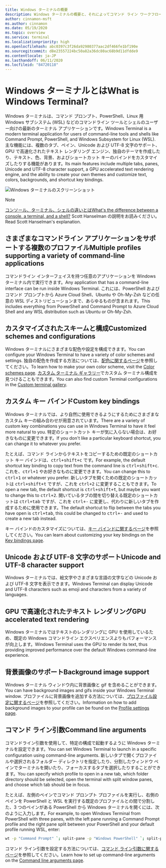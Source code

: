 ```yaml
---
title: Windows ターミナルの概要
description: Windows ターミナルの概要と、それによってコマンド ライン ワークフローを改善する方法について説明します。
author: cinnamon-msft
ms.author: cinnamon
ms.date: 05/19/2020
ms.topic: overview
ms.service: terminal
ms.localizationpriority: high
ms.openlocfilehash: abc0397c3f26da92980377aac2df466fe1bf190e
ms.sourcegitcommit: d8e23557224bc50a82a36dc80ac68b9d11dfdde9
ms.contentlocale: ja-JP
ms.lasthandoff: 06/11/2020
ms.locfileid: "84720118"
---
```

# <a name="what-is-windows-terminal"></a><span data-ttu-id="b6b10-103">Windows ターミナルとは</span><span class="sxs-lookup"><span data-stu-id="b6b10-103">What is Windows Terminal?</span></span>

<span data-ttu-id="b6b10-104">Windows ターミナルは、コマンド プロンプト、PowerShell、Linux 用 Windows サブシステム (WSL) などのコマンドライン ツールとシェルのユーザー向けの最新のターミナル アプリケーションです。</span><span class="sxs-lookup"><span data-stu-id="b6b10-104">Windows Terminal is a modern terminal application for users of command-line tools and shells like Command Prompt, PowerShell, and Windows Subsystem for Linux (WSL).</span></span> <span data-ttu-id="b6b10-105">主な機能には、複数のタブ、ペイン、Unicode および UTF-8 文字のサポート、GPU で高速化されたテキスト レンダリング エンジン、独自のテーマを作成したり、テキスト、色、背景、およびショートカット キーのバインドをカスタマイズしたりする機能があります。</span><span class="sxs-lookup"><span data-stu-id="b6b10-105">Its main features include multiple tabs, panes, Unicode and UTF-8 character support, a GPU accelerated text rendering engine, and the ability to create your own themes and customize text, colors, backgrounds, and shortcut key bindings.</span></span>

![Windows ターミナルのスクリーンショット](./images/overview.png)

> [!NOTE]
> [<span data-ttu-id="b6b10-107">コンソール、ターミナル、シェルの違いとは</span><span class="sxs-lookup"><span data-stu-id="b6b10-107">What's the difference between a console, a terminal, and a shell?</span></span>](https://www.hanselman.com/blog/WhatsTheDifferenceBetweenAConsoleATerminalAndAShell.aspx) <span data-ttu-id="b6b10-108">Scott Hanselman の説明をお読みください。</span><span class="sxs-lookup"><span data-stu-id="b6b10-108">Read Scott Hanselman's explanation.</span></span>

## <a name="multiple-profiles-supporting-a-variety-of-command-line-applications"></a><span data-ttu-id="b6b10-109">さまざまなコマンドライン アプリケーションをサポートする複数のプロファイル</span><span class="sxs-lookup"><span data-stu-id="b6b10-109">Multiple profiles supporting a variety of command-line applications</span></span>

<span data-ttu-id="b6b10-110">コマンドライン インターフェイスを持つ任意のアプリケーションを Windows ターミナル内で実行できます。</span><span class="sxs-lookup"><span data-stu-id="b6b10-110">Any application that has a command-line interface can be run inside Windows Terminal.</span></span> <span data-ttu-id="b6b10-111">これには、PowerShell およびコマンド プロンプトから Azure Cloud Shell、Ubuntu や Oh-My-Zsh などの任意の WSL ディストリビューションまで、あらゆるものが含まれます。</span><span class="sxs-lookup"><span data-stu-id="b6b10-111">This includes everything from PowerShell and Command Prompt to Azure Cloud Shell and any WSL distribution such as Ubuntu or Oh-My-Zsh.</span></span>

## <a name="customized-schemes-and-configurations"></a><span data-ttu-id="b6b10-112">カスタマイズされたスキームと構成</span><span class="sxs-lookup"><span data-stu-id="b6b10-112">Customized schemes and configurations</span></span>

<span data-ttu-id="b6b10-113">Windows ターミナルにさまざまな配色や設定を構成できます。</span><span class="sxs-lookup"><span data-stu-id="b6b10-113">You can configure your Windows Terminal to have a variety of color schemes and settings.</span></span> <span data-ttu-id="b6b10-114">独自の配色を作成する方法については、[配色に関するページ](./customize-settings/color-schemes.md)を参照してください。</span><span class="sxs-lookup"><span data-stu-id="b6b10-114">To learn how to make your own color scheme, visit the [Color schemes page](./customize-settings/color-schemes.md).</span></span> <span data-ttu-id="b6b10-115">[カスタム ターミナル ギャラリー](./custom-terminal-gallery/powerline-in-powershell.md)でカスタム ターミナル構成を見つけることもできます。</span><span class="sxs-lookup"><span data-stu-id="b6b10-115">You can also find custom Terminal configurations in the [Custom terminal gallery](./custom-terminal-gallery/powerline-in-powershell.md).</span></span>

## <a name="custom-key-bindings"></a><span data-ttu-id="b6b10-116">カスタム キー バインド</span><span class="sxs-lookup"><span data-stu-id="b6b10-116">Custom key bindings</span></span>

<span data-ttu-id="b6b10-117">Windows ターミナルでは、より自然に使用できるようにするためにさまざまなカスタム キーの組み合わせが用意されています。</span><span class="sxs-lookup"><span data-stu-id="b6b10-117">There are a variety of custom key combinations you can use in Windows Terminal to have it feel more natural to you.</span></span> <span data-ttu-id="b6b10-118">特定のショートカット キーが気に入らない場合は、お好きなものに変更できます。</span><span class="sxs-lookup"><span data-stu-id="b6b10-118">If you don't like a particular keyboard shortcut, you can change it to whatever you prefer.</span></span>

<span data-ttu-id="b6b10-119">たとえば、コマンド ラインからテキストをコピーするための既定のショートカット キー バインドは、<kbd>ctrl+shift+c</kbd> です。</span><span class="sxs-lookup"><span data-stu-id="b6b10-119">For example, the default shortcut key binding to copy text from the command line is <kbd>ctrl+shift+c</kbd>.</span></span> <span data-ttu-id="b6b10-120">これを、<kbd>ctrl+1</kbd> やお好きなものに変更できます。</span><span class="sxs-lookup"><span data-stu-id="b6b10-120">You can change this to <kbd>ctrl+1</kbd> or whatever you prefer.</span></span> <span data-ttu-id="b6b10-121">新しいタブを開くための既定のショートカットは <kbd>ctrl+shift+t</kbd> ですが、これを <kbd>ctrl+2</kbd> に変更することもできます。</span><span class="sxs-lookup"><span data-stu-id="b6b10-121">To open a new tab, the default shortcut is <kbd>ctrl+shift+t</kbd>, but maybe you want to change this to <kbd>ctrl+2</kbd>.</span></span> <span data-ttu-id="b6b10-122">開いているタブの間を切り替える既定のショートカットは <kbd>ctrl+tab</kbd> ですが、これを <kbd>ctrl+-</kbd> に変更し、代わりに新しいタブを作成するために使用できます。</span><span class="sxs-lookup"><span data-stu-id="b6b10-122">The default shortcut to flip between the tabs you have open is <kbd>ctrl+tab</kbd>, this could be changed to <kbd>ctrl+-</kbd> and used to create a new tab instead.</span></span>

<span data-ttu-id="b6b10-123">キー バインドのカスタマイズについては、[キー バインドに関するページ](./customize-settings/key-bindings.md)を参照してください。</span><span class="sxs-lookup"><span data-stu-id="b6b10-123">You can learn about customizing your key bindings on the [Key bindings page](./customize-settings/key-bindings.md).</span></span>

## <a name="unicode-and-utf-8-character-support"></a><span data-ttu-id="b6b10-124">Unicode および UTF-8 文字のサポート</span><span class="sxs-lookup"><span data-stu-id="b6b10-124">Unicode and UTF-8 character support</span></span>

<span data-ttu-id="b6b10-125">Windows ターミナルでは、絵文字やさまざまな言語の文字などの Unicode および UTF-8 文字を表示できます。</span><span class="sxs-lookup"><span data-stu-id="b6b10-125">Windows Terminal can display Unicode and UTF-8 characters such as emoji and characters from a variety of languages.</span></span>

## <a name="gpu-accelerated-text-rendering"></a><span data-ttu-id="b6b10-126">GPU で高速化されたテキスト レンダリング</span><span class="sxs-lookup"><span data-stu-id="b6b10-126">GPU accelerated text rendering</span></span>

<span data-ttu-id="b6b10-127">Windows ターミナルではテキストのレンダリングに GPU を使用しているため、既定の Windows コマンドライン エクスペリエンスよりもパフォーマンスが向上します。</span><span class="sxs-lookup"><span data-stu-id="b6b10-127">Windows Terminal uses the GPU to render its text, thus providing improved performance over the default Windows command-line experience.</span></span>

## <a name="background-image-support"></a><span data-ttu-id="b6b10-128">背景画像のサポート</span><span class="sxs-lookup"><span data-stu-id="b6b10-128">Background image support</span></span>

<span data-ttu-id="b6b10-129">Windows ターミナル ウィンドウ内に背景画像と gif を含めることができます。</span><span class="sxs-lookup"><span data-stu-id="b6b10-129">You can have background images and gifs inside your Windows Terminal window.</span></span> <span data-ttu-id="b6b10-130">プロファイルに背景画像を追加する方法については、[プロファイル設定に関するページ](./customize-settings/profile-settings.md#background-image-settings)を参照してください。</span><span class="sxs-lookup"><span data-stu-id="b6b10-130">Information on how to add background images to your profile can be found on the [Profile settings page](./customize-settings/profile-settings.md#background-image-settings).</span></span>

## <a name="command-line-arguments"></a><span data-ttu-id="b6b10-131">コマンド ライン引数</span><span class="sxs-lookup"><span data-stu-id="b6b10-131">Command line arguments</span></span>

<span data-ttu-id="b6b10-132">コマンドライン引数を使用して、特定の構成で起動するように Windows ターミナルを設定できます。</span><span class="sxs-lookup"><span data-stu-id="b6b10-132">You can set Windows Terminal to launch in a specific configuration using command-line arguments.</span></span> <span data-ttu-id="b6b10-133">新しいタブで開くプロファイルや選択されるフォルダー ディレクトリを指定したり、分割したウィンドウ ペインでターミナルを開いたり、フォーカスするタブを選択したりすることができます。</span><span class="sxs-lookup"><span data-stu-id="b6b10-133">You can specify which profile to open in a new tab, which folder directory should be selected, open the terminal with split window panes, and choose which tab should be in focus.</span></span>

<span data-ttu-id="b6b10-134">たとえば、左側のペインでコマンド プロンプト プロファイルを実行し、右側のペインを PowerShell と WSL を実行する既定のプロファイルとの間で分割した、3 つのペインがある PowerShell から Windows ターミナルを開くには、次のように入力します。</span><span class="sxs-lookup"><span data-stu-id="b6b10-134">For example, to open Windows Terminal from PowerShell with three panes, with the left pane running a Command Prompt profile and the right pane split between your PowerShell and your default profile running WSL, enter:</span></span>

```bash
wt -p "Command Prompt" `; split-pane -p "Windows PowerShell" `; split-pane -H wsl.exe
```

<span data-ttu-id="b6b10-135">コマンド ライン引数を設定する方法については、[コマンド ライン引数に関するページ](./command-line-arguments.md)を参照してください。</span><span class="sxs-lookup"><span data-stu-id="b6b10-135">Learn how to set up command-line arguments on the [Command line arguments page](./command-line-arguments.md).</span></span>
